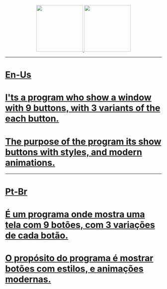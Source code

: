 <div align="center">
  <a href="https://github.com/ErnstBeckerNeto">
  <img height="150px" src="https://github-readme-stats.vercel.app/api/pin/?username=ernstbeckerneto&repo=better-buttons&theme=gotham">
  <img height="150px" width="150px" src="https://cdn.jsdelivr.net/gh/devicons/devicon/icons/python/python-original.svg">
</div>
  
--------------------------------
# En-Us
# I'ts a program who show a window with 9 buttons, with 3 variants of the each button.
# The purpose of the program its show buttons with styles, and modern animations.
--------------------------------
# Pt-Br
# É um programa onde mostra uma tela com 9 botões, com 3 variações de cada botão.
# O propósito do programa é mostrar botões com estilos, e animações modernas.

